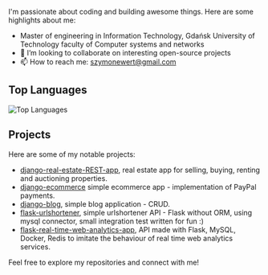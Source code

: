I'm passionate about coding and building awesome things. Here are some highlights about me:

- Master of engineering in Information Technology, Gdańsk University of Technology faculty of Computer systems and networks
- 👯 I’m looking to collaborate on interesting open-source projects
- 📫 How to reach me: [szymonewert@gmail.com](mailto:szymonewert@gmail.com)

## Top Languages

![Top Languages](https://github-readme-stats.vercel.app/api/top-langs/?username=ewerttrewe&layout=compact&theme=radical)

## Projects

Here are some of my notable projects:

- [django-real-estate-REST-app](https://github.com/ewerttrewe/fullstack-real-estate-app), real estate app for selling, buying, renting and auctioning properties.
- [django-ecommerce](https://github.com/ewerttrewe/django-ecommerce) simple ecommerce app - implementation of PayPal payments.
- [django-blog](https://github.com/ewerttrewe/django-blogapp), simple blog application - CRUD.
- [flask-urlshortener](https://github.com/ewerttrewe/flask-rest-url-shortener-api), simple urlshortener API - Flask without ORM, using mysql connector, small integration test written for fun :)
- [flask-real-time-web-analytics-app](https://github.com/ewerttrewe/flask-real-time-web-analytics), API made with Flask, MySQL, Docker, Redis to imitate the behaviour of real time web analytics services.

Feel free to explore my repositories and connect with me!

<!-- Add any additional sections or customizations as per your preference -->
